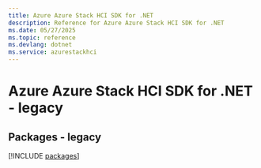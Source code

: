 ```yaml
---
title: Azure Azure Stack HCI SDK for .NET
description: Reference for Azure Azure Stack HCI SDK for .NET
ms.date: 05/27/2025
ms.topic: reference
ms.devlang: dotnet
ms.service: azurestackhci
---
```

# Azure Azure Stack HCI SDK for .NET - legacy
## Packages - legacy
[!INCLUDE [packages](azure-stack-hci-index.md)]